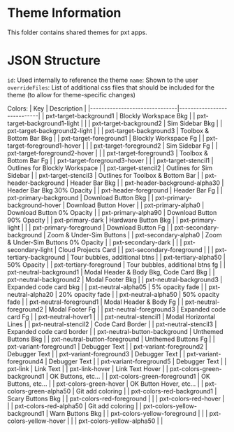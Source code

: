 # Theme Information

This folder contains shared themes for pxt apps.

# JSON Structure

`id`: Used internally to reference the theme
`name`: Shown to the user
`overrideFiles`: List of additional css files that should be included for the theme (to allow for theme-specific changes)

Colors:
| Key                           | Description                |
|-------------------------------|----------------------------|
| pxt-target-background1        | Blockly Workspace Bkg      |
| pxt-target-background1-light  |                            |
| pxt-target-background2        | Sim Sidebar Bkg            |
| pxt-target-background2-light  |                            |
| pxt-target-background3        | Toolbox & Bottom Bar Bkg   |
| pxt-target-foreground1        | Blockly Workspace Fg       |
| pxt-target-foreground1-hover  |                            |
| pxt-target-foreground2        | Sim Sidebar Fg             |
| pxt-target-foreground2-hover  |                            |
| pxt-target-foreground3        | Toolbox & Bottom Bar Fg    |
| pxt-target-foreground3-hover  |                            |
| pxt-target-stencil1           | Outlines for Blockly Workspace   |
| pxt-target-stencil2           | Outlines for Sim Sidebar  |
| pxt-target-stencil3           | Outlines for Toolbox & Bottom Bar     |
| pxt-header-background         | Header Bar Bkg             |
| pxt-header-background-alpha30 | Header Bar Bkg 30% Opacity |
| pxt-header-foreground         | Header Bar Fg              |
| pxt-primary-background        | Download Button Bkg        |
| pxt-primary-background-hover  | Download Button Hover      |
| pxt-primary-alpha0            | Download Button 0% Opacity |
| pxt-primary-alpha90           | Download Button 90% Opacity |
| pxt-primary-dark              | Hardware Button Bkg        |
| pxt-primary-light             |                            |
| pxt-primary-foreground        | Download Button Fg         |
| pxt-secondary-background      | Zoom & Under-Sim Buttons   |
| pxt-secondary-alpha0          | Zoom & Under-Sim Buttons 0% Opacity |
| pxt-secondary-dark            |                            |
| pxt-secondary-light           | Cloud Projects Card        |
| pxt-secondary-foreground      |                            |
| pxt-tertiary-background       | Tour bubbles, additional btns   |
| pxt-tertiary-alpha50          | 50% Opacity                |
| pxt-tertiary-foreground       | Tour bubbles, additional btns fg |
| pxt-neutral-background1       | Modal Header & Body Bkg, Code Card Bkg |
| pxt-neutral-background2       | Modal Footer Bkg           |
| pxt-neutral-background3       | Expanded code card bkg     |
| pxt-neutral-alpha05           | 5% opacity fade            |
| pxt-neutral-alpha20           | 20% opacity fade           |
| pxt-neutral-alpha50           | 50% opacity fade           |
| pxt-neutral-foreground1       | Modal Header & Body Fg     |
| pxt-neutral-foreground2       | Modal Footer Fg            |
| pxt-neutral-foreground3       | Expanded code card Fg      |
| pxt-neutral-hover1            |                            |
| pxt-neutral-stencil1          | Modal Horizontal Lines     |
| pxt-neutral-stencil2          | Code Card Border           |
| pxt-neutral-stencil3          | Expanded code card border  |
| pxt-neutral-button-background | Unthemed Buttons Bkg       |
| pxt-neutral-button-foreground | Unthemed Buttons Fg        |
| pxt-variant-foreground1       | Debugger Text              |
| pxt-variant-foreground2       | Debugger Text              |
| pxt-variant-foreground3       | Debugger Text              |
| pxt-variant-foreground4       | Debugger Text              |
| pxt-variant-foreground5       | Debugger Text              |
| pxt-link                      | Link Text                  |
| pxt-link-hover                | Link Text Hover            |
| pxt-colors-green-background1  | OK Buttons, etc...         |
| pxt-colors-green-foreground1  | OK Buttons, etc...         |
| pxt-colors-green-hover        | OK Button Hover, etc...    |
| pxt-colors-green-alpha50      | Git add coloring           |
| pxt-colors-red-background1    | Scary Buttons Bkg          |
| pxt-colors-red-foreground     |                            |
| pxt-colors-red-hover          |                            |
| pxt-colors-red-alpha50        | Git add coloring           |
| pxt-colors-yellow-background1 | Warn Buttons Bkg           |
| pxt-colors-yellow-foreground  |                            |
| pxt-colors-yellow-hover       |                            |
| pxt-colors-yellow-alpha50     |                            |
